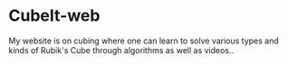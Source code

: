 # CubeIt-web
My website is on cubing where one can learn to solve various types and kinds of Rubik's Cube through algorithms as well as videos.. 
